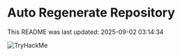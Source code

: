 # Auto Regenerate Repository

This README was last updated: 2025-09-02 03:14:34

 ![TryHackMe](https://tryhackme.com/badge/533634)